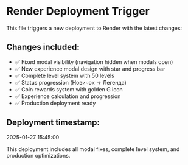 # Render Deployment Trigger

This file triggers a new deployment to Render with the latest changes:

## Changes included:
- ✅ Fixed modal visibility (navigation hidden when modals open)
- ✅ New experience modal design with star and progress bar
- ✅ Complete level system with 50 levels
- ✅ Status progression (Новичок → Легенда)
- ✅ Coin rewards system with golden G icon
- ✅ Experience calculation and progression
- ✅ Production deployment ready

## Deployment timestamp:
2025-01-27 15:45:00

This deployment includes all modal fixes, complete level system, and production optimizations.

